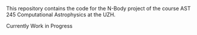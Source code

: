This repository contains the code for the N-Body project of the course
AST 245 Computational Astrophysics at the UZH.

Currently Work in Progress